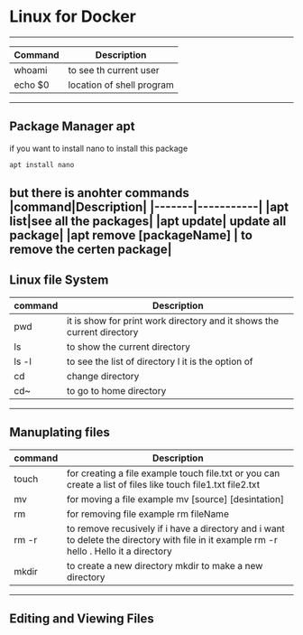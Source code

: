 # Linux for Docker 
-------------------
|Command|Description|
|-------|-----------|
|whoami| to see th current user|
|echo $0| location of shell program|
------------------------------
## Package Manager apt 
if you want to install nano
to install this package 
```bash
apt install nano
```
but there is anohter commands
|command|Description|
|-------|-----------|
|apt list|see all the packages|
|apt update| update all package|
|apt remove [packageName] | to remove the certen package|
 ----------------------------
## Linux file System 
|command|Description|
|-------|-----------|
|pwd| it is show for print work directory and it shows the current directory|
|ls| to show the current directory|
|ls -l | to see the list of directory l it is the option of|
|cd| change directory|
|cd~| to go to home directory|
-----------------------------------
## Manuplating files
|command|Description|
|-------|-----------|
|touch| for creating a file example touch file.txt or you can create a list of files like touch file1.txt file2.txt|
|mv| for moving a file example mv [source] [desintation]|
|rm| for removing file example rm fileName|
|rm -r| to remove recusively if i have a directory and i want to delete the directory with file in it example rm -r hello . Hello it a directory|
|mkdir| to create a new directory mkdir to make a new directory|
---------------------------
## Editing and Viewing Files 


